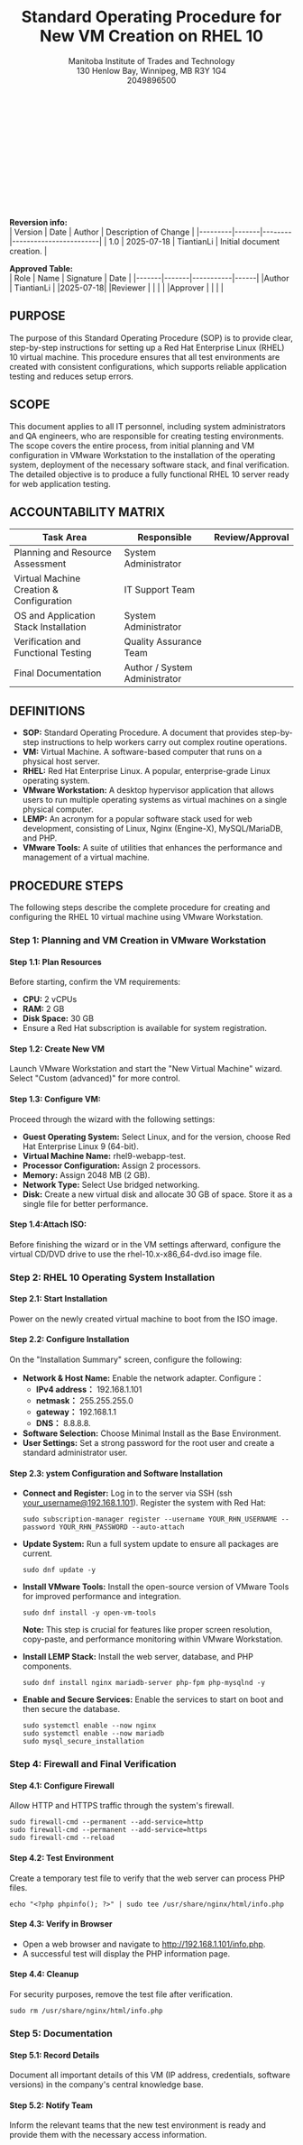 <br>
<br>
<br>
<br>
<br>
<br>
<br>
<div align="center">
  <h1>Standard Operating Procedure for New VM Creation on RHEL 10</h1>
  Manitoba Institute of Trades and Technology  <br>
  130 Henlow Bay, Winnipeg, MB R3Y 1G4  <br>
  2049896500  <br>
</div>

<br>
<br>
<br>
<br>
<br>
<br>
<br>
<br>
<br>
<br>
<br>
<br>
<br>

**Reversion info:**  <br>
| Version	| Date	| Author |	Description of Change |
|---------|-------|--------|------------------------|
| 1.0	| 2025-07-18	| TiantianLi	| Initial document creation. |

**Approved Table:**  <br>
| Role	| Name	| Signature	| Date |
|-------|-------|-----------|------|
|Author |	TiantianLi	|	    |2025-07-18|
|Reviewer	|           |		  |          |
|Approver	|           |     |          |

## PURPOSE
The purpose of this Standard Operating Procedure (SOP) is to provide clear, step-by-step instructions for setting up a Red Hat Enterprise Linux (RHEL) 10 virtual machine. This procedure ensures that all test environments are created with consistent configurations, which supports reliable application testing and reduces setup errors.

## SCOPE
This document applies to all IT personnel, including system administrators and QA engineers, who are responsible for creating testing environments. The scope covers the entire process, from initial planning and VM configuration in VMware Workstation to the installation of the operating system, deployment of the necessary software stack, and final verification. The detailed objective is to produce a fully functional RHEL 10 server ready for web application testing.

## ACCOUNTABILITY MATRIX  
| **Task Area** |	**Responsible** | **Review/Approval** |
|----------------|----------------|-------------------------------|
| Planning and Resource Assessment	| System Administrator          |
| Virtual Machine Creation & Configuration	| IT Support  Team|
| OS and Application Stack Installation |	System Administrator |
| Verification and Functional Testing |	Quality Assurance Team |
| Final Documentation |	Author / System Administrator |

## DEFINITIONS
- **SOP:** Standard Operating Procedure. A document that provides step-by-step instructions to help workers carry out complex routine operations.  
- **VM:** Virtual Machine. A software-based computer that runs on a physical host server.  
- **RHEL:** Red Hat Enterprise Linux. A popular, enterprise-grade Linux operating system.
- **VMware Workstation:** A desktop hypervisor application that allows users to run multiple operating systems as virtual machines on a single physical computer.
- **LEMP:** An acronym for a popular software stack used for web development, consisting of Linux, Nginx (Engine-X), MySQL/MariaDB, and PHP.  
- **VMware Tools:** A suite of utilities that enhances the performance and management of a virtual machine.   

## PROCEDURE STEPS
The following steps describe the complete procedure for creating and configuring the RHEL 10 virtual machine using VMware Workstation.
### Step 1: Planning and VM Creation in VMware Workstation
#### Step 1.1: Plan Resources  
Before starting, confirm the VM requirements:
  - **CPU:** 2 vCPUs  
  - **RAM:** 2 GB  
  - **Disk Space:** 30 GB  
  - Ensure a Red Hat subscription is available for system registration.
#### Step 1.2: Create New VM
Launch VMware Workstation and start the "New Virtual Machine" wizard. Select "Custom (advanced)" for more control.  
#### Step 1.3: Configure VM:  
Proceed through the wizard with the following settings:  
- **Guest Operating System:** Select Linux, and for the version, choose Red Hat Enterprise Linux 9 (64-bit).
- **Virtual Machine Name:** rhel9-webapp-test.
- **Processor Configuration:** Assign 2 processors.
- **Memory:** Assign 2048 MB (2 GB).
- **Network Type:** Select Use bridged networking.
- **Disk:** Create a new virtual disk and allocate 30 GB of space. Store it as a single file for better performance.
#### Step 1.4:Attach ISO:  
Before finishing the wizard or in the VM settings afterward, configure the virtual CD/DVD drive to use the rhel-10.x-x86_64-dvd.iso image file.

### Step 2: RHEL 10 Operating System Installation
#### Step 2.1: Start Installation
Power on the newly created virtual machine to boot from the ISO image.
#### Step 2.2: Configure Installation
On the "Installation Summary" screen, configure the following:  
- **Network & Host Name:** Enable the network adapter. Configure：  
    - **IPv4 address：** 192.168.1.101  
    - **netmask：** 255.255.255.0  
    - **gateway：** 192.168.1.1
    - **DNS：** 8.8.8.8.
- **Software Selection:** Choose Minimal Install as the Base Environment.
- **User Settings:** Set a strong password for the root user and create a standard administrator user.
#### Step 2.3: ystem Configuration and Software Installation 
- **Connect and Register:** Log in to the server via SSH (ssh your_username@192.168.1.101). Register the system with Red Hat: 

   `sudo subscription-manager register --username YOUR_RHN_USERNAME --password YOUR_RHN_PASSWORD --auto-attach`  

- **Update System:** Run a full system update to ensure all packages are current.

   `sudo dnf update -y`  

- **Install VMware Tools:** Install the open-source version of VMware Tools for improved performance and integration.  

   `sudo dnf install -y open-vm-tools`

   **Note:** This step is crucial for features like proper screen resolution, copy-paste, and performance monitoring within VMware Workstation.

- **Install LEMP Stack:** Install the web server, database, and PHP components.

   `sudo dnf install nginx mariadb-server php-fpm php-mysqlnd -y`  

- **Enable and Secure Services:** Enable the services to start on boot and then secure the database.

   `sudo systemctl enable --now nginx`  
   `sudo systemctl enable --now mariadb`  
   `sudo mysql_secure_installation`  




### Step 4: Firewall and Final Verification
#### Step 4.1: Configure Firewall
Allow HTTP and HTTPS traffic through the system's firewall.  

   `sudo firewall-cmd --permanent --add-service=http`  
   `sudo firewall-cmd --permanent --add-service=https`  
   `sudo firewall-cmd --reload`  

#### Step 4.2: Test Environment
Create a temporary test file to verify that the web server can process PHP files.  

   `echo "<?php phpinfo(); ?>" | sudo tee /usr/share/nginx/html/info.php`  

#### Step 4.3: Verify in Browser
- Open a web browser and navigate to http://192.168.1.101/info.php.  
- A successful test will display the PHP information page.  
#### Step 4.4: Cleanup
For security purposes, remove the test file after verification.  
 
   `sudo rm /usr/share/nginx/html/info.php`  

### Step 5: Documentation
#### Step 5.1: Record Details
Document all important details of this VM (IP address, credentials, software versions) in the company's central knowledge base.
#### Step 5.2: Notify Team
Inform the relevant teams that the new test environment is ready and provide them with the necessary access information.
## Reference or Related Documents
- Red Hat Enterprise Linux 9 Official Documentation:  
   https://access.redhat.com/documentation/en-us/red_hat_enterprise_linux/9
- VMware Workstation Pro Documentation:  
   https://docs.vmware.com/en/VMware-Workstation-Pro/index.html
- Nginx Documentation:  
   https://nginx.org/en/docs/
